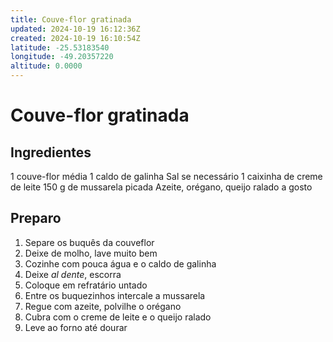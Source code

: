 ```yaml
---
title: Couve-flor gratinada
updated: 2024-10-19 16:12:36Z
created: 2024-10-19 16:10:54Z
latitude: -25.53183540
longitude: -49.20357220
altitude: 0.0000
---
```


# Couve-flor gratinada

## Ingredientes
 
1 couve-flor média 
1 caldo de galinha 
Sal se necessário 
1 caixinha de creme de leite 
150 g de mussarela picada 
Azeite, orégano, queijo ralado a gosto 

## Preparo 

1. Separe os buquês da couveflor 
2. Deixe de molho, lave muito bem 
3. Cozinhe com pouca água e o caldo de galinha 
4. Deixe *al dente*, escorra 
5. Coloque em refratário untado 
6. Entre os buquezinhos intercale a mussarela 
7. Regue com azeite, polvilhe o orégano 
8. Cubra com o creme de leite e o queijo ralado 
9. Leve ao forno até dourar